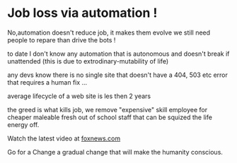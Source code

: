 # Job loss via automation !


No,automation doesn't reduce job, it makes them evolve
we still need people to repare than drive the bots !

to date I don't know any automation that is autonomous
and doesn't break if unattended (this is due to extrodinary-mutability of life)

any devs know there is no single site that doesn't have a 404, 503 etc error
that requires a human fix ...

average lifecycle of a web site is les then 2 years

the greed is what kills job, we remove "expensive" skill employee for cheaper
maleable fresh out of school staff that can be squized the life energy off.

<script type="text/javascript" src="https://video.foxnews.com/v/embed.js?id=6139724729001&w=466&h=263"></script><noscript>Watch the latest video at <a href="https://www.foxnews.com">foxnews.com</a></noscript>

Go for a Change a gradual change that will make the humanity conscious.

